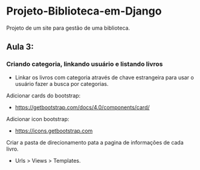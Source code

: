 # Projeto-Biblioteca-em-Django
Projeto de um site para gestão de uma biblioteca.

## Aula 3:

### Criando categoria, linkando usuário e listando livros

- Linkar os livros com categoria através de chave estrangeira para usar o usuário fazer a busca por categorias.

Adicionar cards do bootstrap:
- https://getbootstrap.com/docs/4.0/components/card/

Adicionar icon bootstrap:
- https://icons.getbootstrap.com

Criar a pasta de direcionamento pata a pagina de informações de cada livro.
- Urls > Views > Templates.

